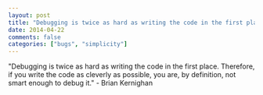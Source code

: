 ```yaml
---
layout: post
title: "Debugging is twice as hard as writing the code in the first place. Therefore, if you write the code as cleverly as possible, you are, by definition, not smart enough to debug it."
date: 2014-04-22
comments: false
categories: ["bugs", "simplicity"]
---
```


<span class='quote'>"Debugging is twice as hard as writing the code in the first place. Therefore, if you write the code as cleverly as possible, you are, by definition, not smart enough to debug it."</span>
<span class='by'>- Brian Kernighan</span>
